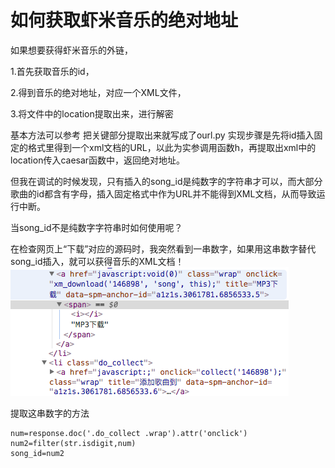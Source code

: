 # 如何获取虾米音乐的绝对地址

如果想要获得虾米音乐的外链，

1.首先获取音乐的id，

2.得到音乐的绝对地址，对应一个XML文件，

3.将文件中的location提取出来，进行解密

基本方法可以参考
[](https://github.com/listen1/listen1/tree/master/listen1/replay)
把关键部分提取出来就写成了ourl.py
实现步骤是先将id插入固定的格式里得到一个xml文档的URL，以此为实参调用函数h，再提取出xml中的location传入caesar函数中，返回绝对地址。

但我在调试的时候发现，只有插入的song_id是纯数字的字符串才可以，而大部分歌曲的id都含有字母，插入固定格式中作为URL并不能得到XML文档，从而导致运行中断。

当song_id不是纯数字字符串时如何使用呢？

在检查网页上“下载”对应的源码时，我突然看到一串数字，如果用这串数字替代song_id插入，就可以获得音乐的XML文档！
![](/img/1.jpg)

提取这串数字的方法
```
num=response.doc('.do_collect .wrap').attr('onclick')
num2=filter(str.isdigit,num)
song_id=num2
```

